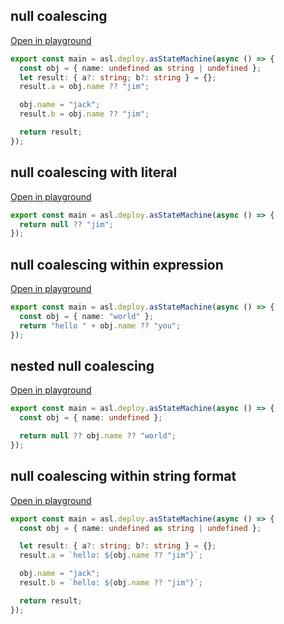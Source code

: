 
## null coalescing
[Open in playground](https://asl-editor-spike-ts-stedi.vercel.app/?aW1wb3J0ICogYXMgYXNsIGZyb20gIkB0czJhc2wvYXNsLWxpYiIKCmV4cG9ydCBjb25zdCBtYWluID0gYXNsLmRlcGxveS5hc1N0YXRlTWFjaGluZShhc3luYyAoKSA9PiB7CiAgY29uc3Qgb2JqID0geyBuYW1lOiB1bmRlZmluZWQgYXMgc3RyaW5nIHwgdW5kZWZpbmVkIH07CiAgbGV0IHJlc3VsdDogeyBhPzogc3RyaW5nOyBiPzogc3RyaW5nIH0gPSB7fTsKICByZXN1bHQuYSA9IG9iai5uYW1lID8/ICJqaW0iOwoKICBvYmoubmFtZSA9ICJqYWNrIjsKICByZXN1bHQuYiA9IG9iai5uYW1lID8/ICJqaW0iOwoKICByZXR1cm4gcmVzdWx0Owp9KTsK)

``` typescript
export const main = asl.deploy.asStateMachine(async () => {
  const obj = { name: undefined as string | undefined };
  let result: { a?: string; b?: string } = {};
  result.a = obj.name ?? "jim";

  obj.name = "jack";
  result.b = obj.name ?? "jim";

  return result;
});

```


## null coalescing with literal
[Open in playground](https://asl-editor-spike-ts-stedi.vercel.app/?aW1wb3J0ICogYXMgYXNsIGZyb20gIkB0czJhc2wvYXNsLWxpYiIKCmV4cG9ydCBjb25zdCBtYWluID0gYXNsLmRlcGxveS5hc1N0YXRlTWFjaGluZShhc3luYyAoKSA9PiB7CiAgcmV0dXJuIG51bGwgPz8gImppbSI7Cn0pOwo=)

``` typescript
export const main = asl.deploy.asStateMachine(async () => {
  return null ?? "jim";
});

```


## null coalescing within expression
[Open in playground](https://asl-editor-spike-ts-stedi.vercel.app/?aW1wb3J0ICogYXMgYXNsIGZyb20gIkB0czJhc2wvYXNsLWxpYiIKCmV4cG9ydCBjb25zdCBtYWluID0gYXNsLmRlcGxveS5hc1N0YXRlTWFjaGluZShhc3luYyAoKSA9PiB7CiAgY29uc3Qgb2JqID0geyBuYW1lOiAid29ybGQiIH07CiAgcmV0dXJuICJoZWxsbyAiICsgb2JqLm5hbWUgPz8gInlvdSI7Cn0pOwo=)

``` typescript
export const main = asl.deploy.asStateMachine(async () => {
  const obj = { name: "world" };
  return "hello " + obj.name ?? "you";
});

```


## nested null coalescing
[Open in playground](https://asl-editor-spike-ts-stedi.vercel.app/?aW1wb3J0ICogYXMgYXNsIGZyb20gIkB0czJhc2wvYXNsLWxpYiIKCmV4cG9ydCBjb25zdCBtYWluID0gYXNsLmRlcGxveS5hc1N0YXRlTWFjaGluZShhc3luYyAoKSA9PiB7CiAgY29uc3Qgb2JqID0geyBuYW1lOiB1bmRlZmluZWQgfTsKCiAgcmV0dXJuIG51bGwgPz8gb2JqLm5hbWUgPz8gIndvcmxkIjsKfSk7Cg==)

``` typescript
export const main = asl.deploy.asStateMachine(async () => {
  const obj = { name: undefined };

  return null ?? obj.name ?? "world";
});

```


## null coalescing within string format
[Open in playground](https://asl-editor-spike-ts-stedi.vercel.app/?aW1wb3J0ICogYXMgYXNsIGZyb20gIkB0czJhc2wvYXNsLWxpYiIKCmV4cG9ydCBjb25zdCBtYWluID0gYXNsLmRlcGxveS5hc1N0YXRlTWFjaGluZShhc3luYyAoKSA9PiB7CiAgY29uc3Qgb2JqID0geyBuYW1lOiB1bmRlZmluZWQgYXMgc3RyaW5nIHwgdW5kZWZpbmVkIH07CgogIGxldCByZXN1bHQ6IHsgYT86IHN0cmluZzsgYj86IHN0cmluZyB9ID0ge307CiAgcmVzdWx0LmEgPSBgaGVsbG86ICR7b2JqLm5hbWUgPz8gImppbSJ9YDsKCiAgb2JqLm5hbWUgPSAiamFjayI7CiAgcmVzdWx0LmIgPSBgaGVsbG86ICR7b2JqLm5hbWUgPz8gImppbSJ9YDsKCiAgcmV0dXJuIHJlc3VsdDsKfSk7Cg==)

``` typescript
export const main = asl.deploy.asStateMachine(async () => {
  const obj = { name: undefined as string | undefined };

  let result: { a?: string; b?: string } = {};
  result.a = `hello: ${obj.name ?? "jim"}`;

  obj.name = "jack";
  result.b = `hello: ${obj.name ?? "jim"}`;

  return result;
});

```


